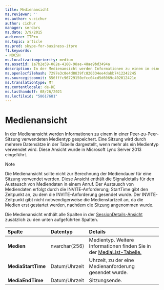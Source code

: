 ```yaml
---
title: Medienansicht
ms.reviewer: ''
ms.author: v-cichur
author: cichur
manager: serdars
ms.date: 3/9/2015
audience: ITPro
ms.topic: article
ms.prod: skype-for-business-itpro
f1.keywords:
- NOCSH
ms.localizationpriority: medium
ms.assetid: 1a7b2e59-082e-4188-98ae-48ae9bd3494a
description: In der Medienansicht werden Informationen zu einem in einer Peer-zu-Peer-Sitzung verwendeten Medientyp gespeichert. Eine Sitzung wird durch mehrere Datensätze in der Tabelle dargestellt, wenn mehr als ein Medientyp verwendet wird. Diese Ansicht wurde in Microsoft Lync Server 2013 eingeführt.
ms.openlocfilehash: 7297e3c0e4d8839fc820334ee4dabb7412242245
ms.sourcegitcommit: 556fffc96729150efcc04cd5d6069c402012421e
ms.translationtype: MT
ms.contentlocale: de-DE
ms.lasthandoff: 08/26/2021
ms.locfileid: "58617681"
---
```

# <a name="media-view"></a>Medienansicht
 
In der Medienansicht werden Informationen zu einem in einer Peer-zu-Peer-Sitzung verwendeten Medientyp gespeichert. Eine Sitzung wird durch mehrere Datensätze in der Tabelle dargestellt, wenn mehr als ein Medientyp verwendet wird. Diese Ansicht wurde in Microsoft Lync Server 2013 eingeführt.
  
> [!NOTE]
> Die Medienansicht sollte nicht zur Berechnung der Mediendauer für eine Sitzung verwendet werden. Diese Ansicht enthält die Signaldetails für den Austausch von Mediendaten in einem Anruf. Der Austausch von Mediendaten erfolgt durch die INVITE-Anforderung; StartTime gibt den Zeitpunkt an, zu dem die INVITE-Anforderung gesendet wurde. Der INVITE-Zeitpunkt gibt nicht notwendigerweise die Medienstartzeit an, da die Medien erst gestartet werden, nachdem die Sitzung angenommen wurde. 
  
Die Medienansicht enthält alle Spalten in der [SessionDetails-Ansicht](sessiondetails-0.md) zusätzlich zu den unten aufgeführten Spalten.
  
|**Spalte**|**Datentyp**|**Details**|
|:-----|:-----|:-----|
|**Medien** <br/> |nvarchar(256)  <br/> |Medientyp. Weitere Informationen finden Sie in der [MediaList-Tabelle.](medialist.md) <br/> |
|**MediaStartTime** <br/> |Datum/Uhrzeit  <br/> |Uhrzeit, zu der eine Medienanforderung gesendet wurde.  <br/> |
|**MediaEndTime** <br/> |Datum/Uhrzeit  <br/> |Sitzungsende.  <br/> |
   

